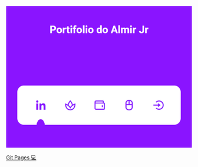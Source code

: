 <img src="./assents/portifolio.png">

 <a href="https://almirjrdev.github.io/PortfolioAlmirDev/" target="_blank"> Git Pages 💻</a>
               
